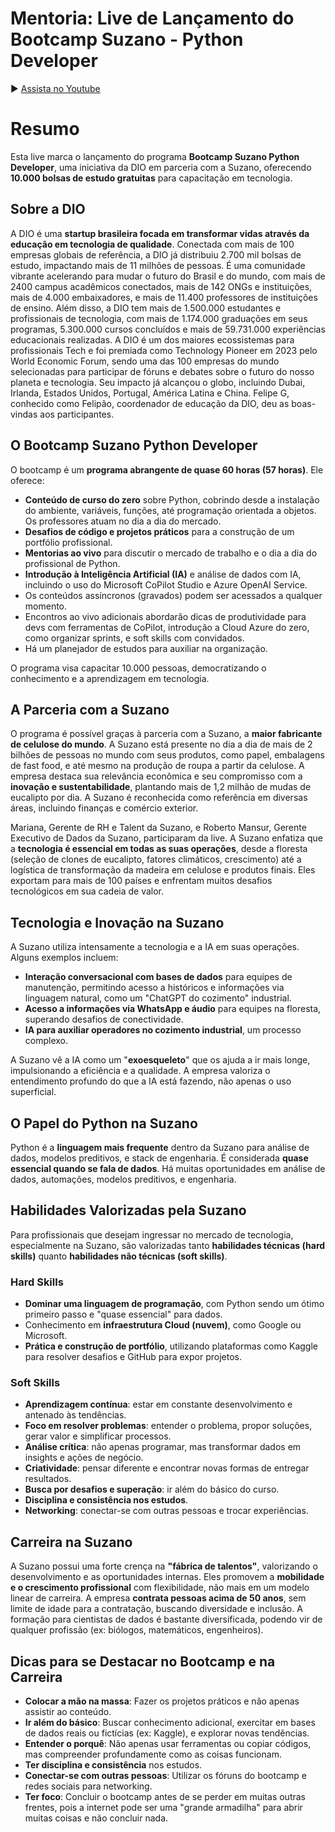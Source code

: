 # Mentoria: Live de Lançamento do Bootcamp Suzano - Python Developer 

▶️ [Assista no Youtube](https://youtu.be/SWMVZoHGeBI)

# Resumo

Esta live marca o lançamento do programa **Bootcamp Suzano Python Developer**, uma iniciativa da DIO em parceria com a Suzano, oferecendo **10.000 bolsas de estudo gratuitas** para capacitação em tecnologia.

## Sobre a DIO

A DIO é uma **startup brasileira focada em transformar vidas através da educação em tecnologia de qualidade**. Conectada com mais de 100 empresas globais de referência, a DIO já distribuiu 2.700 mil bolsas de estudo, impactando mais de 11 milhões de pessoas. É uma comunidade vibrante acelerando para mudar o futuro do Brasil e do mundo, com mais de 2400 campus acadêmicos conectados, mais de 142 ONGs e instituições, mais de 4.000 embaixadores, e mais de 11.400 professores de instituições de ensino. Além disso, a DIO tem mais de 1.500.000 estudantes e profissionais de tecnologia, com mais de 1.174.000 graduações em seus programas, 5.300.000 cursos concluídos e mais de 59.731.000 experiências educacionais realizadas. A DIO é um dos maiores ecossistemas para profissionais Tech e foi premiada como Technology Pioneer em 2023 pelo World Economic Forum, sendo uma das 100 empresas do mundo selecionadas para participar de fóruns e debates sobre o futuro do nosso planeta e tecnologia. Seu impacto já alcançou o globo, incluindo Dubai, Irlanda, Estados Unidos, Portugal, América Latina e China. Felipe G, conhecido como Felipão, coordenador de educação da DIO, deu as boas-vindas aos participantes.

## O Bootcamp Suzano Python Developer

O bootcamp é um **programa abrangente de quase 60 horas (57 horas)**. Ele oferece:
*   **Conteúdo de curso do zero** sobre Python, cobrindo desde a instalação do ambiente, variáveis, funções, até programação orientada a objetos. Os professores atuam no dia a dia do mercado.
*   **Desafios de código e projetos práticos** para a construção de um portfólio profissional.
*   **Mentorias ao vivo** para discutir o mercado de trabalho e o dia a dia do profissional de Python.
*   **Introdução à Inteligência Artificial (IA)** e análise de dados com IA, incluindo o uso do Microsoft CoPilot Studio e Azure OpenAI Service.
*   Os conteúdos assíncronos (gravados) podem ser acessados a qualquer momento.
*   Encontros ao vivo adicionais abordarão dicas de produtividade para devs com ferramentas de CoPilot, introdução a Cloud Azure do zero, como organizar sprints, e soft skills com convidados.
*   Há um planejador de estudos para auxiliar na organização.

O programa visa capacitar 10.000 pessoas, democratizando o conhecimento e a aprendizagem em tecnologia.

## A Parceria com a Suzano

O programa é possível graças à parceria com a Suzano, a **maior fabricante de celulose do mundo**. A Suzano está presente no dia a dia de mais de 2 bilhões de pessoas no mundo com seus produtos, como papel, embalagens de fast food, e até mesmo na produção de roupa a partir da celulose. A empresa destaca sua relevância econômica e seu compromisso com a **inovação e sustentabilidade**, plantando mais de 1,2 milhão de mudas de eucalipto por dia. A Suzano é reconhecida como referência em diversas áreas, incluindo finanças e comércio exterior.

Mariana, Gerente de RH e Talent da Suzano, e Roberto Mansur, Gerente Executivo de Dados da Suzano, participaram da live. A Suzano enfatiza que a **tecnologia é essencial em todas as suas operações**, desde a floresta (seleção de clones de eucalipto, fatores climáticos, crescimento) até a logística de transformação da madeira em celulose e produtos finais. Eles exportam para mais de 100 países e enfrentam muitos desafios tecnológicos em sua cadeia de valor.

## Tecnologia e Inovação na Suzano

A Suzano utiliza intensamente a tecnologia e a IA em suas operações. Alguns exemplos incluem:
*   **Interação conversacional com bases de dados** para equipes de manutenção, permitindo acesso a históricos e informações via linguagem natural, como um "ChatGPT do cozimento" industrial.
*   **Acesso a informações via WhatsApp e áudio** para equipes na floresta, superando desafios de conectividade.
*   **IA para auxiliar operadores no cozimento industrial**, um processo complexo.

A Suzano vê a IA como um "**exoesqueleto**" que os ajuda a ir mais longe, impulsionando a eficiência e a qualidade. A empresa valoriza o entendimento profundo do que a IA está fazendo, não apenas o uso superficial.

## O Papel do Python na Suzano

Python é a **linguagem mais frequente** dentro da Suzano para análise de dados, modelos preditivos, e stack de engenharia. É considerada **quase essencial quando se fala de dados**. Há muitas oportunidades em análise de dados, automações, modelos preditivos, e engenharia.

## Habilidades Valorizadas pela Suzano

Para profissionais que desejam ingressar no mercado de tecnologia, especialmente na Suzano, são valorizadas tanto **habilidades técnicas (hard skills)** quanto **habilidades não técnicas (soft skills)**.

### Hard Skills
*   **Dominar uma linguagem de programação**, com Python sendo um ótimo primeiro passo e "quase essencial" para dados.
*   Conhecimento em **infraestrutura Cloud (nuvem)**, como Google ou Microsoft.
*   **Prática e construção de portfólio**, utilizando plataformas como Kaggle para resolver desafios e GitHub para expor projetos.

### Soft Skills
*   **Aprendizagem contínua**: estar em constante desenvolvimento e antenado às tendências.
*   **Foco em resolver problemas**: entender o problema, propor soluções, gerar valor e simplificar processos.
*   **Análise crítica**: não apenas programar, mas transformar dados em insights e ações de negócio.
*   **Criatividade**: pensar diferente e encontrar novas formas de entregar resultados.
*   **Busca por desafios e superação**: ir além do básico do curso.
*   **Disciplina e consistência nos estudos**.
*   **Networking**: conectar-se com outras pessoas e trocar experiências.

## Carreira na Suzano

A Suzano possui uma forte crença na **"fábrica de talentos"**, valorizando o desenvolvimento e as oportunidades internas. Eles promovem a **mobilidade e o crescimento profissional** com flexibilidade, não mais em um modelo linear de carreira. A empresa **contrata pessoas acima de 50 anos**, sem limite de idade para a contratação, buscando diversidade e inclusão. A formação para cientistas de dados é bastante diversificada, podendo vir de qualquer profissão (ex: biólogos, matemáticos, engenheiros).

## Dicas para se Destacar no Bootcamp e na Carreira

*   **Colocar a mão na massa**: Fazer os projetos práticos e não apenas assistir ao conteúdo.
*   **Ir além do básico**: Buscar conhecimento adicional, exercitar em bases de dados reais ou fictícias (ex: Kaggle), e explorar novas tendências.
*   **Entender o porquê**: Não apenas usar ferramentas ou copiar códigos, mas compreender profundamente como as coisas funcionam.
*   **Ter disciplina e consistência** nos estudos.
*   **Conectar-se com outras pessoas**: Utilizar os fóruns do bootcamp e redes sociais para networking.
*   **Ter foco**: Concluir o bootcamp antes de se perder em muitas outras frentes, pois a internet pode ser uma "grande armadilha" para abrir muitas coisas e não concluir nada.
